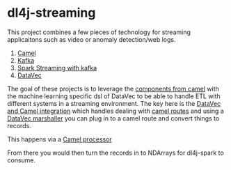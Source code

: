 # dl4j-streaming

This project combines a few pieces of technology for streaming applicaitons such as video or anomaly detection/web logs.

1. [Camel](http://camel.apache.org)
2. [Kafka](http://kafka.apache.org)
3. [Spark Streaming with kafka](http://spark.apache.org/docs/latest/streaming-kafka-integration.html)
4. [DataVec](https://github.com/deeplearning4j/DataVec)

The goal of these projects is to leverage the [components from camel](http://camel.apache.org/components.html)
with the machine learning specific dsl of DataVec to be able to handle ETL with different systems
in a streaming environment. The key here is the [DataVec and Camel integration](https://github.com/deeplearning4j/DataVec/tree/master/datavec-camel)
which handles dealing with [camel routes](http://camel.apache.org/architecture.html) and using a [DataVec marshaller](https://github.com/deeplearning4j/DataVec/blob/master/datavec-camel/src/main/java/org/datavec/camel/component/csv/marshaller/ListStringInputMarshaller.java)
you can plug in to a camel route and convert things to records. 

This happens via  a [Camel processor](http://camel.apache.org/processor.html) 

From there you would then turn the records in to NDArrays for dl4j-spark to consume.
